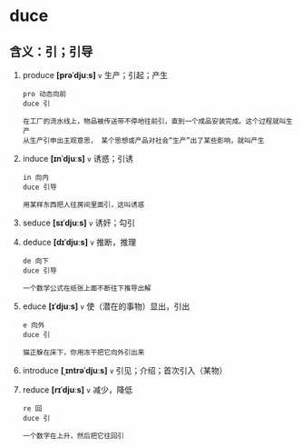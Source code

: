 # duce

## 含义：引；引导

1. produce **[prəˈdjuːs]** `v` 生产；引起；产生

   ```
   pro 动态向前
   duce 引

   在工厂的流水线上，物品被传送带不停地往前引，直到一个成品安装完成。这个过程就叫生产
   从生产引申出主观意思， 某个思想或产品对社会“生产”出了某些影响，就叫产生
   ```

2. induce **[ɪnˈdjuːs]** `v` 诱惑；引诱

   ```
   in 向内
   duce 引导

   用某样东西把人往房间里面引，这叫诱惑
   ```

3. seduce **[sɪˈdjuːs]** `v` 诱奸；勾引

4. deduce **[dɪˈdjuːs]** `v` 推断，推理

   ```
   de 向下
   duce 引导

   一个数学公式在纸张上面不断往下推导出解
   ```

5. educe **[ɪˈdjuːs]** `v` 使（潜在的事物）显出，引出

   ```
   e 向外
   duce 引

   猫正躲在床下，你用冻干把它向外引出来
   ```

6. introduce **[ˌɪntrəˈdjuːs]** `v` 引见；介绍；首次引入（某物）

7. reduce **[rɪˈdjuːs]** `v` 减少，降低

   ```
   re 回
   duce 引

   一个数字在上升，然后把它往回引
   ```

